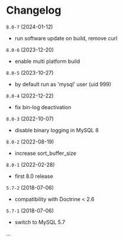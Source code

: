 # Changelog

`8.0-7` (2024-01-12)
- run software update on build, remove curl

`8.0-6` (2023-12-20)
- enable multi platform build

`8.0-5` (2023-10-27)
- by default run as 'mysql' user (uid 999)

`8.0-4` (2022-12-22)
- fix bin-log deactivation

`8.0-3` (2022-10-07)
- disable binary logging in MySQL 8

`8.0-2` (2022-08-19)
- increase sort_buffer_size

`8.0-1` (2022-02-28)
- first 8.0 release

`5.7-2` (2018-07-06)
- compatibility with Doctrine < 2.6

`5.7-1` (2018-07-06)
- switch to MySQL 5.7


...
